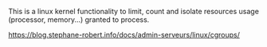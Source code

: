 This is a linux kernel functionality to limit, count and isolate resources usage (processor, memory...) granted to process.

https://blog.stephane-robert.info/docs/admin-serveurs/linux/cgroups/